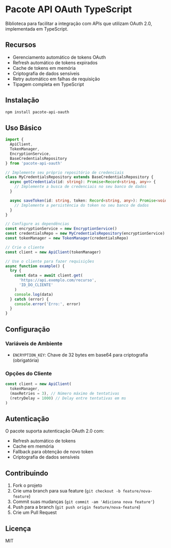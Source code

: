 # Pacote API OAuth TypeScript

Biblioteca para facilitar a integração com APIs que utilizam OAuth 2.0, implementada em TypeScript.

## Recursos

- Gerenciamento automático de tokens OAuth
- Refresh automático de tokens expirados
- Cache de tokens em memória
- Criptografia de dados sensíveis
- Retry automático em falhas de requisição
- Tipagem completa em TypeScript

## Instalação

```bash
npm install pacote-api-oauth
```

## Uso Básico

```typescript
import {
  ApiClient,
  TokenManager,
  EncryptionService,
  BaseCredentialsRepository
} from 'pacote-api-oauth'

// Implemente seu próprio repositório de credenciais
class MyCredentialsRepository extends BaseCredentialsRepository {
  async getCredentials(id: string): Promise<Record<string, any>> {
    // Implemente a busca de credenciais no seu banco de dados
  }

  async saveToken(id: string, token: Record<string, any>): Promise<void> {
    // Implemente a persistência do token no seu banco de dados
  }
}

// Configure as dependências
const encryptionService = new EncryptionService()
const credentialsRepo = new MyCredentialsRepository(encryptionService)
const tokenManager = new TokenManager(credentialsRepo)

// Crie o cliente
const client = new ApiClient(tokenManager)

// Use o cliente para fazer requisições
async function example() {
  try {
    const data = await client.get(
      'https://api.exemplo.com/recurso',
      'ID_DO_CLIENTE'
    )
    console.log(data)
  } catch (error) {
    console.error('Erro:', error)
  }
}
```

## Configuração

### Variáveis de Ambiente

- `ENCRYPTION_KEY`: Chave de 32 bytes em base64 para criptografia (obrigatória)

### Opções do Cliente

```typescript
const client = new ApiClient(
  tokenManager,
  (maxRetries = 3), // Número máximo de tentativas
  (retryDelay = 1000) // Delay entre tentativas em ms
)
```

## Autenticação

O pacote suporta autenticação OAuth 2.0 com:

- Refresh automático de tokens
- Cache em memória
- Fallback para obtenção de novo token
- Criptografia de dados sensíveis

## Contribuindo

1. Fork o projeto
2. Crie uma branch para sua feature (`git checkout -b feature/nova-feature`)
3. Commit suas mudanças (`git commit -am 'Adiciona nova feature'`)
4. Push para a branch (`git push origin feature/nova-feature`)
5. Crie um Pull Request

## Licença

MIT
